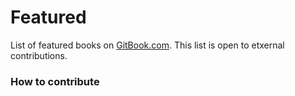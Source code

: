 # Featured

List of featured books on [GitBook.com](https://www.gitbook.com/explore). This list is open to etxernal contributions.

### How to contribute


